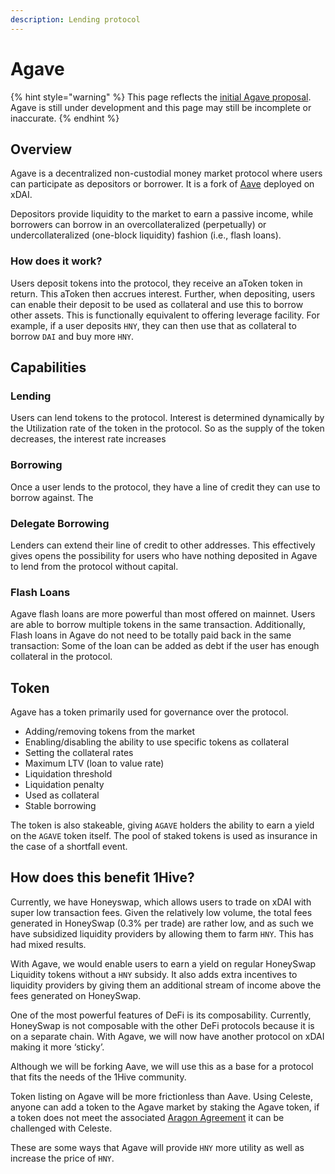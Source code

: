 ```yaml
---
description: Lending protocol
---
```


# Agave

{% hint style="warning" %}
This page reflects the [initial Agave proposal](https://forum.1hive.org/t/announcing-agaave-aave-on-xdai/1792). Agave is still under development and this page may still be incomplete or inaccurate.
{% endhint %}

## Overview

Agave is a decentralized non-custodial money market protocol where users can participate as depositors or borrower. It is a fork of [Aave](https://aave.com/) deployed on xDAI.

Depositors provide liquidity to the market to earn a passive income, while borrowers can borrow in an overcollateralized (perpetually) or undercollateralized (one-block liquidity) fashion (i.e., flash loans).

### How does it work?

Users deposit tokens into the protocol, they receive an aToken token in return. This aToken then accrues interest. Further, when depositing, users can enable their deposit to be used as collateral and use this to borrow other assets. This is functionally equivalent to offering leverage facility. For example, if a user deposits `HNY`, they can then use that as collateral to borrow `DAI` and buy more `HNY`.

## Capabilities

### Lending

Users can lend tokens to the protocol. Interest is determined dynamically by the Utilization rate of the token in the protocol. So as the supply of the token decreases, the interest rate increases

### Borrowing

Once a user lends to the protocol, they have a line of credit they can use to borrow against. The

### Delegate Borrowing

Lenders can extend their line of credit to other addresses. This effectively gives opens the possibility for users who have nothing deposited in Agave to lend from the protocol without capital.

### Flash Loans

Agave flash loans are more powerful than most offered on mainnet. Users are able to borrow multiple tokens in the same transaction. Additionally, Flash loans in Agave do not need to be totally paid back in the same transaction: Some of the loan can be added as debt if the user has enough collateral in the protocol.

## Token

Agave has a token primarily used for governance over the protocol.

* Adding/removing tokens from the market
* Enabling/disabling the ability to use specific tokens as collateral
* Setting the collateral rates
* Maximum LTV (loan to value rate)
* Liquidation threshold
* Liquidation penalty
* Used as collateral
* Stable borrowing

The token is also stakeable, giving `AGAVE` holders the ability to earn a yield on the `AGAVE` token itself. The pool of staked tokens is used as insurance in the case of a shortfall event.

## How does this benefit 1Hive?

Currently, we have Honeyswap, which allows users to trade on xDAI with super low transaction fees. Given the relatively low volume, the total fees generated in HoneySwap (0.3% per trade) are rather low, and as such we have subsidized liquidity providers by allowing them to farm `HNY`. This has had mixed results.

With Agave, we would enable users to earn a yield on regular HoneySwap Liquidity tokens without a `HNY` subsidy. It also adds extra incentives to liquidity providers by giving them an additional stream of income above the fees generated on HoneySwap.

One of the most powerful features of DeFi is its composability. Currently, HoneySwap is not composable with the other DeFi protocols because it is on a separate chain. With Agave, we will now have another protocol on xDAI making it more ‘sticky’.

Although we will be forking Aave, we will use this as a base for a protocol that fits the needs of the 1Hive community.

Token listing on Agave will be more frictionless than Aave. Using Celeste, anyone can add a token to the Agave market by staking the Agave token, if a token does not meet the associated [Aragon Agreement](https://aragon.org/agreements) it can be challenged with Celeste.

These are some ways that Agave will provide `HNY` more utility as well as increase the price of `HNY`.
